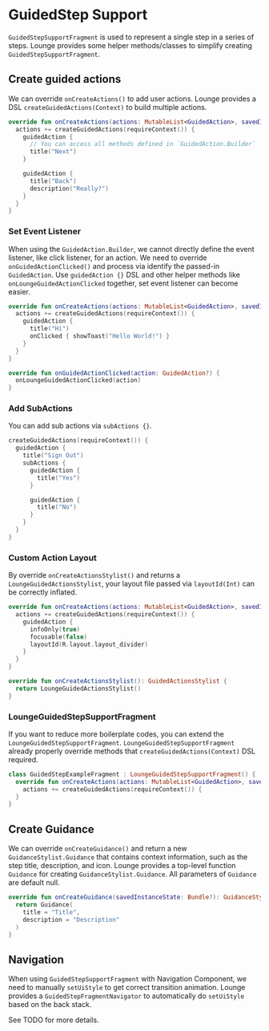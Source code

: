 # GuidedStep Support

`GuidedStepSupportFragment` is used to represent a single step in a series of steps.
Lounge provides some helper methods/classes to simplify creating `GuidedStepSupportFragment`.

## Create guided actions

We can override `onCreateActions()` to add user actions.
Lounge provides a DSL `createGuidedActions(Context)` to build multiple actions.

```kotlin
override fun onCreateActions(actions: MutableList<GuidedAction>, savedInstanceState: Bundle?) {
  actions += createGuidedActions(requireContext()) {
    guidedAction {
      // You can access all methods defined in `GuidedAction.Builder`
      title("Next")
    }

    guidedAction {
      title("Back")
      description("Really?")
    }
  }
}
```

### Set Event Listener

When using the `GuidedAction.Builder`, we cannot directly define the event listener, like click listener, for an action.
We need to override `onGuidedActionClicked()` and process via identify the passed-in `GuidedAction`.
Use `guidedAction {}` DSL and other helper methods like `onLoungeGuidedActionClicked` together,
set event listener can become easier.

```kotlin
override fun onCreateActions(actions: MutableList<GuidedAction>, savedInstanceState: Bundle?) {
  actions += createGuidedActions(requireContext()) {
    guidedAction {
      title("Hi")
      onClicked { showToast("Hello World!") }
    }
  }
}

override fun onGuidedActionClicked(action: GuidedAction?) {
  onLoungeGuidedActionClicked(action)
}
```

### Add SubActions

You can add sub actions via `subActions {}`.

```kotlin
createGuidedActions(requireContext()) {
  guidedAction {
    title("Sign Out")
    subActions {
      guidedAction {
        title("Yes")
      }

      guidedAction {
        title("No")
      }
    }
  }
}
```

### Custom Action Layout

By override `onCreateActionsStylist()` and returns a `LoungeGuidedActionsStylist`,
your layout file passed via `layoutId(Int)` can be correctly inflated.

```kotlin
override fun onCreateActions(actions: MutableList<GuidedAction>, savedInstanceState: Bundle?) {
  actions += createGuidedActions(requireContext()) {
    guidedAction {
      infoOnly(true)
      focusable(false)
      layoutId(R.layout.layout_divider)
    }
  }
}

override fun onCreateActionsStylist(): GuidedActionsStylist {
  return LoungeGuidedActionsStylist()
}
```

### LoungeGuidedStepSupportFragment

If you want to reduce more boilerplate codes,
you can extend the `LoungeGuidedStepSupportFragment`.
`LoungeGuidedStepSupportFragment` already properly override methods that `createGuidedActions(Context)` DSL required.

```kotlin
class GuidedStepExampleFragment : LoungeGuidedStepSupportFragment() {
  override fun onCreateActions(actions: MutableList<GuidedAction>, savedInstanceState: Bundle?) {
    actions += createGuidedActions(requireContext()) {
  }
}
```

## Create Guidance

We can override `onCreateGuidance()` and return a new `GuidanceStylist.Guidance` that contains context information, such as the step title, description, and icon.
Lounge provides a top-level function `Guidance` for creating `GuidanceStylist.Guidance`.
All parameters of `Guidance` are default null.

```kotlin
override fun onCreateGuidance(savedInstanceState: Bundle?): GuidanceStylist.Guidance {
  return Guidance(
    title = "Title",
    description = "Description"
  )
}
```

## Navigation

When using `GuidedStepSupportFragment` with Navigation Component,
we need to manually `setUiStyle` to get correct transition animation.
Lounge provides a `GuidedStepFragmentNavigator` to automatically do `setUiStyle` based on the back stack.

See TODO for more details.
